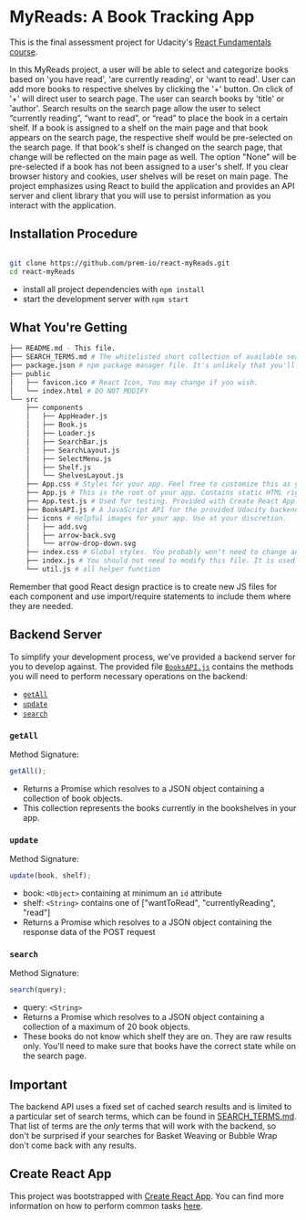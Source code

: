 # MyReads: A Book Tracking App

This is the final assessment project for Udacity's [React Fundamentals course](https://www.udacity.com/course/react-nanodegree--nd019?utm_source=gsem_brand&utm_medium=ads_r&utm_campaign=1971936383_c&utm_term=71052941455_in&utm_keyword=react%20nanodegree_e&gclid=CjwKCAjw4KD0BRBUEiwA7MFNTRd-nRYUumYFI7dQy2EssxO97Iwy7EN3w6Bc2uQOm-3_c1d3d7QJnxoCw_wQAvD_BwE).

In this MyReads project, a user will be able to select and categorize books based on 'you have read', 'are currently reading', or 'want to read'. User can add more books to respective shelves by clicking the '+' button. On click of '+' will direct user to search page. The user can search books by 'title' or 'author'. Search results on the search page allow the user to select “currently reading”, “want to read”, or “read” to place the book in a certain shelf. If a book is assigned to a shelf on the main page and that book appears on the search page, the respective shelf would be pre-selected on the search page. If that book's shelf is changed on the search page, that change will be reflected on the main page as well. The option "None" will be pre-selected if a book has not been assigned to a user's shelf. If you clear browser history and cookies, user shelves will be reset on main page. The project emphasizes using React to build the application and provides an API server and client library that you will use to persist information as you interact with the application.

## Installation Procedure

```bash

git clone https://github.com/prem-io/react-myReads.git
cd react-myReads

```

- install all project dependencies with `npm install`
- start the development server with `npm start`

## What You're Getting

```bash
├── README.md - This file.
├── SEARCH_TERMS.md # The whitelisted short collection of available search terms for you to use with your app.
├── package.json # npm package manager file. It's unlikely that you'll need to modify this.
├── public
│   ├── favicon.ico # React Icon, You may change if you wish.
│   └── index.html # DO NOT MODIFY
└── src
    ├── components
    │   ├── AppHeader.js
    │   ├── Book.js
    │   ├── Loader.js
    │   ├── SearchBar.js
    │   ├── SearchLayout.js
    │   ├── SelectMenu.js
    │   ├── Shelf.js
    │   └── ShelvesLayout.js
    ├── App.css # Styles for your app. Feel free to customize this as you desire.
    ├── App.js # This is the root of your app. Contains static HTML right now.
    ├── App.test.js # Used for testing. Provided with Create React App. Testing is encouraged, but not required.
    ├── BooksAPI.js # A JavaScript API for the provided Udacity backend. Instructions for the methods are below.
    ├── icons # Helpful images for your app. Use at your discretion.
    │   ├── add.svg
    │   ├── arrow-back.svg
    │   └── arrow-drop-down.svg
    ├── index.css # Global styles. You probably won't need to change anything here.
    ├── index.js # You should not need to modify this file. It is used for DOM rendering only.
    └── util.js # all helper function
```

Remember that good React design practice is to create new JS files for each component and use import/require statements to include them where they are needed.

## Backend Server

To simplify your development process, we've provided a backend server for you to develop against. The provided file [`BooksAPI.js`](src/BooksAPI.js) contains the methods you will need to perform necessary operations on the backend:

- [`getAll`](#getall)
- [`update`](#update)
- [`search`](#search)

### `getAll`

Method Signature:

```js
getAll();
```

- Returns a Promise which resolves to a JSON object containing a collection of book objects.
- This collection represents the books currently in the bookshelves in your app.

### `update`

Method Signature:

```js
update(book, shelf);
```

- book: `<Object>` containing at minimum an `id` attribute
- shelf: `<String>` contains one of ["wantToRead", "currentlyReading", "read"]
- Returns a Promise which resolves to a JSON object containing the response data of the POST request

### `search`

Method Signature:

```js
search(query);
```

- query: `<String>`
- Returns a Promise which resolves to a JSON object containing a collection of a maximum of 20 book objects.
- These books do not know which shelf they are on. They are raw results only. You'll need to make sure that books have the correct state while on the search page.

## Important

The backend API uses a fixed set of cached search results and is limited to a particular set of search terms, which can be found in [SEARCH_TERMS.md](SEARCH_TERMS.md). That list of terms are the _only_ terms that will work with the backend, so don't be surprised if your searches for Basket Weaving or Bubble Wrap don't come back with any results.

## Create React App

This project was bootstrapped with [Create React App](https://github.com/facebookincubator/create-react-app). You can find more information on how to perform common tasks [here](https://github.com/facebookincubator/create-react-app/blob/master/packages/react-scripts/template/README.md).
